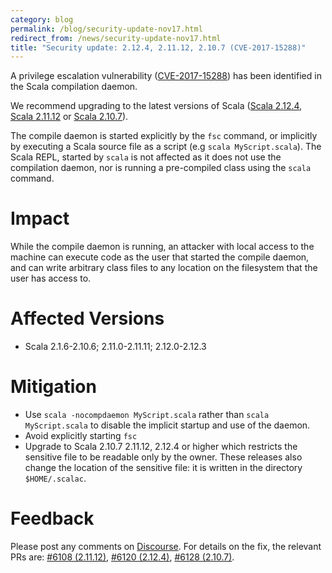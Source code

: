 ```yaml
---
category: blog
permalink: /blog/security-update-nov17.html
redirect_from: /news/security-update-nov17.html
title: "Security update: 2.12.4, 2.11.12, 2.10.7 (CVE-2017-15288)"
---
```


A privilege escalation vulnerability ([CVE-2017-15288](https://cve.mitre.org/cgi-bin/cvename.cgi?name=2017-15288)) has been identified in the Scala compilation daemon.

We recommend upgrading to the latest versions of Scala ([Scala 2.12.4](https://github.com/scala/scala/releases/tag/v2.12.4), [Scala 2.11.12](https://github.com/scala/scala/releases/tag/v2.11.12) or [Scala 2.10.7](https://github.com/scala/scala/releases/tag/v2.10.7)).

<!-- break -->

The compile daemon is started explicitly by the `fsc` command, or implicitly by executing
a Scala source file as a script (e.g `scala MyScript.scala`). The Scala REPL, started by `scala` is not affected as it does not use the compilation daemon, nor is running a pre-compiled class using the `scala` command.


# Impact

While the compile daemon is running, an attacker with local access to the machine can
execute code as the user that started the compile daemon, and can write arbitrary
class files to any location on the filesystem that the user has access to.

# Affected Versions

  - Scala 2.1.6-2.10.6; 2.11.0-2.11.11; 2.12.0-2.12.3

# Mitigation

  - Use `scala -nocompdaemon MyScript.scala` rather than `scala MyScript.scala` to
    disable the implicit startup and use of the daemon.
  - Avoid explicitly starting `fsc`
  - Upgrade to Scala 2.10.7 2.11.12, 2.12.4 or higher which restricts the sensitive file to be
    readable only by the owner. These releases also change the location of the sensitive
    file: it is written in the directory `$HOME/.scalac`.

# Feedback

Please post any comments on [Discourse](https://users.scala-lang.org/t/security-update-2-12-4-2-11-12-2-10-7-cve-2017-15288/1922). For details on the fix, the relevant PRs are: [#6108 (2.11.12)](https://github.com/scala/scala/pull/6108), [#6120 (2.12.4)](https://github.com/scala/scala/pull/6120), [#6128 (2.10.7)](https://github.com/scala/scala/pull/6128).
